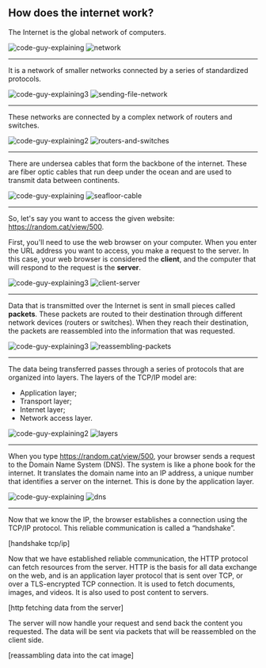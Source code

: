 ## How does the internet work?

The Internet is the global network of computers.

![code-guy-explaining](https://github.com/aloefflerj/roadmaps/assets/51006938/d4300ff4-65c4-410c-b133-27578f79f942)
![network](https://github.com/aloefflerj/roadmaps/assets/51006938/9b3c6696-1943-4ae3-b5da-8aa81d3500ee)

---

It is a network of smaller networks connected by a series of standardized protocols.

![code-guy-explaining3](https://github.com/aloefflerj/roadmaps/assets/51006938/3e1d7f6f-886e-43ba-be67-0642a00700c9)
![sending-file-network](https://github.com/aloefflerj/roadmaps/assets/51006938/d6e888a3-06e7-4aa3-a26a-b936f270fc41)

---

These networks are connected by a complex network of routers and switches.

![code-guy-explaining2](https://github.com/aloefflerj/roadmaps/assets/51006938/b51da748-8b5a-4ff5-bfbb-bbef48ba1de3)
![routers-and-switches](https://github.com/aloefflerj/roadmaps/assets/51006938/c2394c12-93a7-40ca-8824-8c999b365b34)

---

There are undersea cables that form the backbone of the internet. These are fiber optic cables that run deep under the ocean and are used to transmit data between continents.

![code-guy-explaining](https://github.com/aloefflerj/roadmaps/assets/51006938/d4300ff4-65c4-410c-b133-27578f79f942)
![seafloor-cable](https://github.com/aloefflerj/roadmaps/assets/51006938/e4a95ca7-5bf6-4c69-8578-c4d17f8842a9)

---

So, let's say you want to access the given website: https://random.cat/view/500.

First, you'll need to use the web browser on your computer. When you enter the URL address you want to access, you make a request to the server. In this case, your web browser is considered the **client**, and the computer that will respond to the request is the **server**.

![code-guy-explaining3](https://github.com/aloefflerj/roadmaps/assets/51006938/3e1d7f6f-886e-43ba-be67-0642a00700c9)
![client-server](https://github.com/aloefflerj/roadmaps/assets/51006938/6c63071f-f946-4cac-ba49-2ae7f87fa33f)

---

Data that is transmitted over the Internet is sent in small pieces called **packets**. These packets are routed to their destination through different network devices (routers or switches). When they reach their destination, the packets are reassembled into the information that was requested.

![code-guy-explaining3](https://github.com/aloefflerj/roadmaps/assets/51006938/3e1d7f6f-886e-43ba-be67-0642a00700c9)
![reassembling-packets](https://github.com/aloefflerj/roadmaps/assets/51006938/e0c851ee-e787-4aa8-8a2f-6db0183619e7)

---

The data being transferred passes through a series of protocols that are organized into layers. The layers of the TCP/IP model are:

- Application layer;
- Transport layer;
- Internet layer;
- Network access layer.

![code-guy-explaining2](https://github.com/aloefflerj/roadmaps/assets/51006938/b51da748-8b5a-4ff5-bfbb-bbef48ba1de3)
![layers](https://github.com/aloefflerj/roadmaps/assets/51006938/bcba1952-1981-4f19-92ec-5a6a31464faa)

---

When you type https://random.cat/view/500, your browser sends a request to the Domain Name System (DNS). The system is like a phone book for the internet. It translates the domain name into an IP address, a unique number that identifies a server on the internet. This is done by the application layer.

![code-guy-explaining](https://github.com/aloefflerj/roadmaps/assets/51006938/d4300ff4-65c4-410c-b133-27578f79f942)
![dns](https://github.com/aloefflerj/roadmaps/assets/51006938/21ee89b8-1ae4-4b2d-99b4-17d483d36b12)

---

Now that we know the IP, the browser establishes a connection using the TCP/IP protocol. This reliable communication is called a “handshake”.

[handshake tcp/ip]

Now that we have established reliable communication, the HTTP protocol can fetch resources from the server. HTTP is the basis for all data exchange on the web, and is an application layer protocol that is sent over TCP, or over a TLS-encrypted TCP connection. It is used to fetch documents, images, and videos. It is also used to post content to servers.

[http fetching data from the server]

The server will now handle your request and send back the content you requested. The data will be sent via packets that will be reassembled on the client side.

[reassambling data into the cat image]
